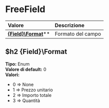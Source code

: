 # FreeField

| Valore| Descrizione |
| :--- | :--- |
| [**{Field}\Format**](#{field}\format)** | Formato del campo |

$h2 {Field}\Format 
-----
**Tipo:** Enum	 
**Valore di default:** 0	 
**Valori:**
* 0 => None
* 1 => Prezzo unitario
* 2 => Importo totale
* 3 => Quantità

